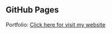 
## GitHub Pages

Portfolio:
<a target="_blank" href="https://Harshitha-Arlapalli.github.io">Click here for visit my website</a>
